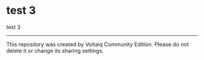 # test 3

test 3

---

This repository was created by Voltaiq Community Edition. Please do not delete it or change its
sharing settings.
